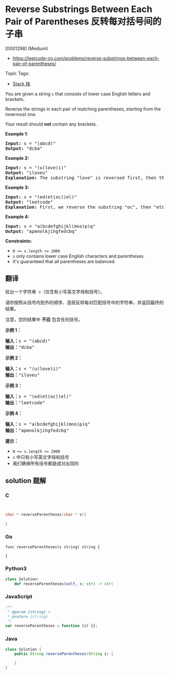 # Reverse Substrings Between Each Pair of Parentheses 反转每对括号间的子串

[0001298] (Medium)

- https://leetcode-cn.com/problems/reverse-substrings-between-each-pair-of-parentheses/

Topic Tags:

- [Stack 栈](https://leetcode-cn.com/tag/stack/)

You are given a string `s` that consists of lower case English letters and brackets.

Reverse the strings in each pair of matching parentheses, starting from the innermost one.

Your result should **not** contain any brackets.

**Example 1:**

<pre><strong>Input:</strong> s = "(abcd)"
<strong>Output:</strong> "dcba"
</pre>

**Example 2:**

<pre><strong>Input:</strong> s = "(u(love)i)"
<strong>Output:</strong> "iloveu"
<strong>Explanation:</strong>&nbsp;The substring "love" is reversed first, then the whole string is reversed.
</pre>

**Example 3:**

<pre><strong>Input:</strong> s = "(ed(et(oc))el)"
<strong>Output:</strong> "leetcode"
<strong>Explanation:</strong>&nbsp;First, we reverse the substring "oc", then "etco", and finally, the whole string.
</pre>

**Example 4:**

<pre><strong>Input:</strong> s = "a(bcdefghijkl(mno)p)q"
<strong>Output:</strong> "apmnolkjihgfedcbq"
</pre>

**Constraints:**

- `0 <= s.length <= 2000`
- `s` only contains lower case English characters and parentheses.
- It's guaranteed that all parentheses are balanced.

## 翻译

给出一个字符串  `s`（仅含有小写英文字母和括号）。

请你按照从括号内到外的顺序，逐层反转每对匹配括号中的字符串，并返回最终的结果。

注意，您的结果中 **不应** 包含任何括号。

**示例 1：**

<pre><strong>输入：</strong>s = "(abcd)"
<strong>输出：</strong>"dcba"
</pre>

**示例 2：**

<pre><strong>输入：</strong>s = "(u(love)i)"
<strong>输出：</strong>"iloveu"
</pre>

**示例 3：**

<pre><strong>输入：</strong>s = "(ed(et(oc))el)"
<strong>输出：</strong>"leetcode"
</pre>

**示例 4：**

<pre><strong>输入：</strong>s = "a(bcdefghijkl(mno)p)q"
<strong>输出：</strong>"apmnolkjihgfedcbq"
</pre>

**提示：**

- `0 <= s.length <= 2000`
- `s` 中只有小写英文字母和括号
- 我们确保所有括号都是成对出现的

## solution 题解

### C

```c


char * reverseParentheses(char * s){

}
```

### Go

```golang
func reverseParentheses(s string) string {

}
```

### Python3

```python
class Solution:
    def reverseParentheses(self, s: str) -> str:
```

### JavaScript

```javascript
/**
 * @param {string} s
 * @return {string}
 */
var reverseParentheses = function (s) {};
```

### Java

```java
class Solution {
    public String reverseParentheses(String s) {

    }
}
```

